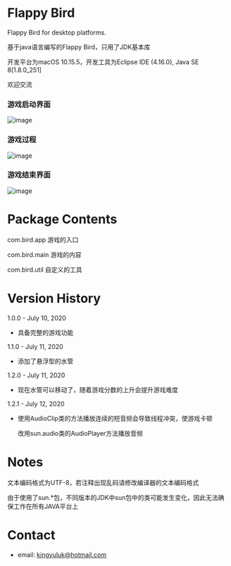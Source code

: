 # Flappy Bird
Flappy Bird for desktop platforms.

基于java语言编写的Flappy Bird，只用了JDK基本库

开发平台为macOS 10.15.5，开发工具为Eclipse IDE (4.16.0), Java SE 8[1.8.0_251]

欢迎交流

### 游戏启动界面
![image](https://github.com/kingyuluk/flappy-bird/blob/master/examples/start.png)

### 游戏过程
![image](https://github.com/kingyuluk/flappy-bird/blob/master/examples/play.gif)

### 游戏结束界面
![image](https://github.com/kingyuluk/flappy-bird/blob/master/examples/over.png)


# Package Contents
com.bird.app    游戏的入口

com.bird.main   游戏的内容

com.bird.util   自定义的工具

# Version History
1.0.0 - July 10, 2020
* 具备完整的游戏功能

1.1.0 - July 11, 2020
* 添加了悬浮型的水管

1.2.0 - July 11, 2020
* 现在水管可以移动了，随着游戏分数的上升会提升游戏难度

1.2.1 - July 12, 2020
* 使用AudioClip类的方法播放连续的短音频会导致线程冲突，使游戏卡顿

  改用sun.audio类的AudioPlayer方法播放音频

# Notes

文本编码格式为UTF-8，若注释出现乱码请修改编译器的文本编码格式

由于使用了sun.*包，不同版本的JDK中sun包中的类可能发生变化，因此无法确保工作在所有JAVA平台上
# Contact
* email: <kingyuluk@hotmail.com>